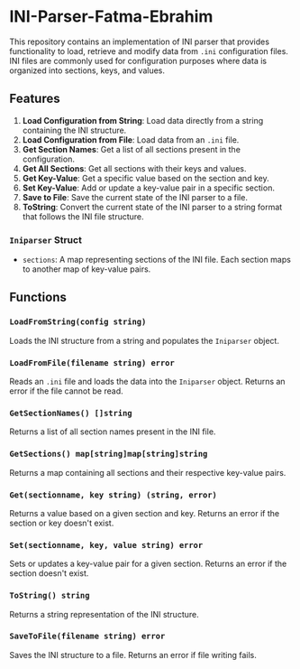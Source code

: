 # INI-Parser-Fatma-Ebrahim

This repository contains an implementation of INI parser that provides functionality to load, retrieve and modify data from `.ini` configuration files. INI files are commonly used for configuration purposes where data is organized into sections, keys, and values.

## Features

1. **Load Configuration from String**: Load data directly from a string containing the INI structure.
2. **Load Configuration from File**: Load data from an `.ini` file.
3. **Get Section Names**: Get a list of all sections present in the configuration.
4. **Get All Sections**: Get all sections with their keys and values.
5. **Get Key-Value**: Get a specific value based on the section and key.
6. **Set Key-Value**: Add or update a key-value pair in a specific section.
7. **Save to File**: Save the current state of the INI parser to a file.
8. **ToString**: Convert the current state of the INI parser to a string format that follows the INI file structure.


### `Iniparser` Struct

- `sections`: A map representing sections of the INI file. Each section maps to another map of key-value pairs.

## Functions

### `LoadFromString(config string)`
Loads the INI structure from a string and populates the `Iniparser` object.

### `LoadFromFile(filename string) error`
Reads an `.ini` file and loads the data into the `Iniparser` object. Returns an error if the file cannot be read.

### `GetSectionNames() []string`
Returns a list of all section names present in the INI file.

### `GetSections() map[string]map[string]string`
Returns a map containing all sections and their respective key-value pairs.

### `Get(sectionname, key string) (string, error)`
Returns a value based on a given section and key. Returns an error if the section or key doesn't exist.

### `Set(sectionname, key, value string) error`
Sets or updates a key-value pair for a given section. Returns an error if the section doesn't exist.

### `ToString() string`
Returns a string representation of the INI structure.

### `SaveToFile(filename string) error`
Saves the INI structure to a file. Returns an error if file writing fails.
